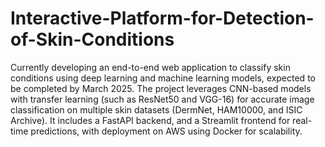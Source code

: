 # Interactive-Platform-for-Detection-of-Skin-Conditions
Currently developing an end-to-end web application to classify skin conditions using deep learning and machine learning models, expected to be completed by March 2025. The project leverages CNN-based models with transfer learning (such as ResNet50 and VGG-16) for accurate image classification on multiple skin datasets (DermNet, HAM10000, and ISIC Archive). It includes a FastAPI backend, and a Streamlit frontend for real-time predictions, with deployment on AWS using Docker for scalability.

